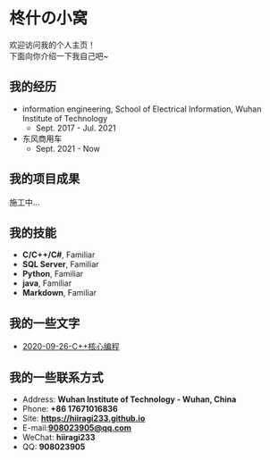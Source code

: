 # 柊什の小窝

欢迎访问我的个人主页！  
下面向你介绍一下我自己吧~

<!-- .slide -->

## 我的经历

- information engineering, School of Electrical Information, Wuhan Institute of Technology
  - Sept. 2017 - Jul. 2021
- 东风商用车
  - Sept. 2021 - Now

<!-- .slide -->


## 我的项目成果

施工中...

<!-- .slide -->

## 我的技能

- **C/C++/C#**, Familiar
- **SQL Server**, Familiar
- **Python**, Familiar
- **java**, Familiar
- **Markdown**, Familiar

<!-- .slide -->

## 我的一些文字
- [2020-09-26-C++核心编程](https://hiiragi233.github.io/_posts/2020-09-09-github%E5%AD%A6%E4%B9%A0%E7%AC%94%E8%AE%B0/)

<!-- .slide -->

## 我的一些联系方式

- Address: **Wuhan Institute of Technology - Wuhan, China**
- Phone: **+86 17671016836**
- Site: **<https://hiiragi233.github.io>**
- E-mail:**[908023905@qq.com](mailto:908023905@qq.com)**
- WeChat: **hiiragi233**
- QQ: **908023905**


